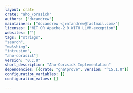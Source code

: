 ```yaml
---
layout: crate
crate: "aho_corasick"
authors: ["docandrew"]
maintainers: ["docandrew <jonfandrew@fastmail.com>"]
licenses: ["MIT OR Apache-2.0 WITH LLVM-exception"]
websites: [""]
tags: ["strings",
"search",
"matching",
"intrusion",
"aho-corasick"]
version: "0.2.0"
short_description: "Aho-Corasick Implementation"
dependencies: [{crate: "gnatprove", version: "^15.1.0"}]
configuration_variables: []
configuration_values: []

---
```



